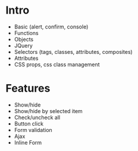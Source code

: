 # Intro #

* Basic (alert, confirm, console)
* Functions
* Objects
* JQuery
* Selectors (tags, classes, attributes, composites)
* Attributes
* CSS props, css class management

# Features #

* Show/hide
* Show/hide by selected item
* Check/uncheck all
* Button click
* Form validation
* Ajax 
* Inline Form
